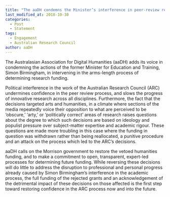```yaml
---
title: "The aaDH condemns the Minister’s interference in peer-review research funding processes"
last_modified_at: 2018-10-30
categories:
  - Post
  - Statement
tags:
  - Engagement
  - Australian Research Council
author: aaDH
---
```


The Australasian Association for Digital Humanities (aaDH) adds its voice in condemning the actions of the former Minister for Education and Training, Simon Birmingham, in intervening in the arms-length process of determining research funding.

Political interference in the work of the Australian Research Council (ARC) undermines confidence in the peer review process, and slows the progress of innovative research across all disciplines. Furthermore, the fact that the decisions targeted arts and humanities, in a climate where sections of the media repeatedly voice their opposition to what are perceived to be ‘obscure,’ ‘arty,’ or ‘politically correct’ areas of research raises questions about the degree to which such decisions are based on ideology and populist pressure over subject-matter expertise and academic rigour. These questions are made more troubling in this case where the funding in question was withdrawn rather than being reallocated, a punitive procedure and an attack on the process which led to the ARC’s decisions.

aaDH calls on the Morrison government to restore the vetoed humanities funding, and to make a commitment to open, transparent, expert-led processes for determining future funding. While reversing these decisions will do little to address the disruption to professional and personal progress already caused by Simon Birmingham’s interference in the academic process, the full funding of the rejected grants and an acknowledgement of the detrimental impact of these decisions on those affected is the first step toward restoring confidence in the ARC process now and into the future.